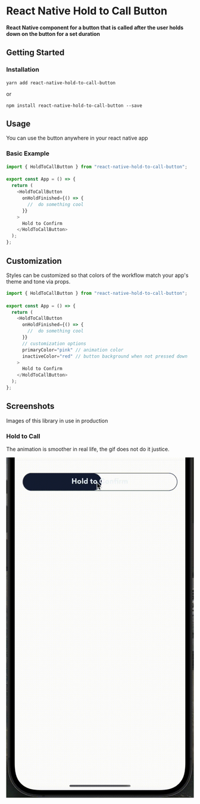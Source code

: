 # React Native Hold to Call Button

**React Native component for a button that is called after the user holds down on the button for a set duration**

## Getting Started

### Installation

```
yarn add react-native-hold-to-call-button
```

or

```
npm install react-native-hold-to-call-button --save
```

## Usage

You can use the button anywhere in your react native app

### Basic Example

```js
import { HoldToCallButton } from "react-native-hold-to-call-button";

export const App = () => {
  return (
    <HoldToCallButton
      onHoldFinished={() => {
        //  do something cool
      }}
    >
      Hold to Confirm
    </HoldToCallButton>
  );
};
```

## Customization

Styles can be customized so that colors of the workflow match your app's theme and tone via props.

```js
import { HoldToCallButton } from "react-native-hold-to-call-button";

export const App = () => {
  return (
    <HoldToCallButton
      onHoldFinished={() => {
        //  do something cool
      }}
      // customization options
      primaryColor="pink" // animation color
      inactiveColor="red" // button background when not pressed down
    >
      Hold to Confirm
    </HoldToCallButton>
  );
};
```

## Screenshots

Images of this library in use in production

### Hold to Call

The animation is smoother in real life, the gif does not do it justice.

![hold to call button](https://raw.githubusercontent.com/adamsonb12/react-native-hold-to-call-button/main/images/hold-to-call.gif)
